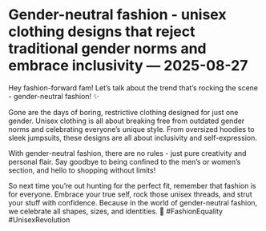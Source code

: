 # Gender-neutral fashion - unisex clothing designs that reject traditional gender norms and embrace inclusivity — 2025-08-27

Hey fashion-forward fam! Let’s talk about the trend that’s rocking the scene - gender-neutral fashion! ✨

Gone are the days of boring, restrictive clothing designed for just one gender. Unisex clothing is all about breaking free from outdated gender norms and celebrating everyone’s unique style. From oversized hoodies to sleek jumpsuits, these designs are all about inclusivity and self-expression.

With gender-neutral fashion, there are no rules - just pure creativity and personal flair. Say goodbye to being confined to the men’s or women’s section, and hello to shopping without limits!

So next time you’re out hunting for the perfect fit, remember that fashion is for everyone. Embrace your true self, rock those unisex threads, and strut your stuff with confidence. Because in the world of gender-neutral fashion, we celebrate all shapes, sizes, and identities. 💖 #FashionEquality #UnisexRevolution